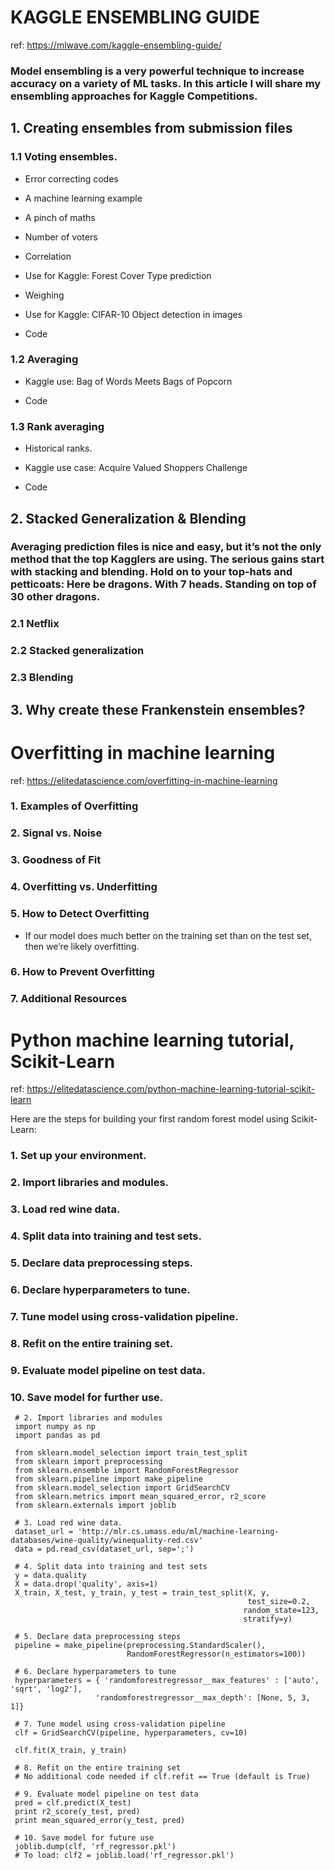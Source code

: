 # KAGGLE ENSEMBLING GUIDE
ref: https://mlwave.com/kaggle-ensembling-guide/



### Model ensembling is a very powerful technique to increase accuracy on a variety of ML tasks. In this article I will share my ensembling approaches for Kaggle Competitions.

## 1. Creating ensembles from submission files

### 1.1 Voting ensembles.
- Error correcting codes

- A machine learning example

- A pinch of maths

- Number of voters

- Correlation

- Use for Kaggle: Forest Cover Type prediction

- Weighing

- Use for Kaggle: CIFAR-10 Object detection in images

- Code

### 1.2 Averaging
- Kaggle use: Bag of Words Meets Bags of Popcorn

- Code

### 1.3 Rank averaging
- Historical ranks.

- Kaggle use case: Acquire Valued Shoppers Challenge

- Code






## 2. Stacked Generalization & Blending

### Averaging prediction files is nice and easy, but it’s not the only method that the top Kagglers are using. The serious gains start with stacking and blending. Hold on to your top-hats and petticoats: Here be dragons. With 7 heads. Standing on top of 30 other dragons.

### 2.1 Netflix

### 2.2 Stacked generalization

### 2.3 Blending


## 3. Why create these Frankenstein ensembles?


# Overfitting in machine learning
ref: https://elitedatascience.com/overfitting-in-machine-learning

### 1. Examples of Overfitting

### 2. Signal vs. Noise

### 3. Goodness of Fit

### 4. Overfitting vs. Underfitting

### 5. How to Detect Overfitting

- If our model does much better on the training set than on the test set, then we’re likely overfitting.

### 6. How to Prevent Overfitting

### 7. Additional Resources

# Python machine learning tutorial, Scikit-Learn
ref: https://elitedatascience.com/python-machine-learning-tutorial-scikit-learn

Here are the steps for building your first random forest model using Scikit-Learn:

### 1. Set up your environment.

### 2. Import libraries and modules.

### 3. Load red wine data.

### 4. Split data into training and test sets.

### 5. Declare data preprocessing steps.

### 6. Declare hyperparameters to tune.

### 7. Tune model using cross-validation pipeline.

### 8. Refit on the entire training set.

### 9. Evaluate model pipeline on test data.

### 10. Save model for further use.

     # 2. Import libraries and modules
     import numpy as np
     import pandas as pd
 
     from sklearn.model_selection import train_test_split
     from sklearn import preprocessing
     from sklearn.ensemble import RandomForestRegressor
     from sklearn.pipeline import make_pipeline
     from sklearn.model_selection import GridSearchCV
     from sklearn.metrics import mean_squared_error, r2_score
     from sklearn.externals import joblib 
 
     # 3. Load red wine data.
     dataset_url = 'http://mlr.cs.umass.edu/ml/machine-learning-databases/wine-quality/winequality-red.csv'
     data = pd.read_csv(dataset_url, sep=';')
 
     # 4. Split data into training and test sets
     y = data.quality
     X = data.drop('quality', axis=1)
     X_train, X_test, y_train, y_test = train_test_split(X, y, 
                                                         test_size=0.2, 
                                                        random_state=123, 
                                                        stratify=y)
 
     # 5. Declare data preprocessing steps
     pipeline = make_pipeline(preprocessing.StandardScaler(), 
                              RandomForestRegressor(n_estimators=100))
 
     # 6. Declare hyperparameters to tune
     hyperparameters = { 'randomforestregressor__max_features' : ['auto', 'sqrt', 'log2'],
                       'randomforestregressor__max_depth': [None, 5, 3, 1]}
 
     # 7. Tune model using cross-validation pipeline
     clf = GridSearchCV(pipeline, hyperparameters, cv=10)
 
     clf.fit(X_train, y_train)
 
     # 8. Refit on the entire training set
     # No additional code needed if clf.refit == True (default is True)
 
     # 9. Evaluate model pipeline on test data
     pred = clf.predict(X_test)
     print r2_score(y_test, pred)
     print mean_squared_error(y_test, pred)
 
     # 10. Save model for future use
     joblib.dump(clf, 'rf_regressor.pkl')
     # To load: clf2 = joblib.load('rf_regressor.pkl')
     
     
